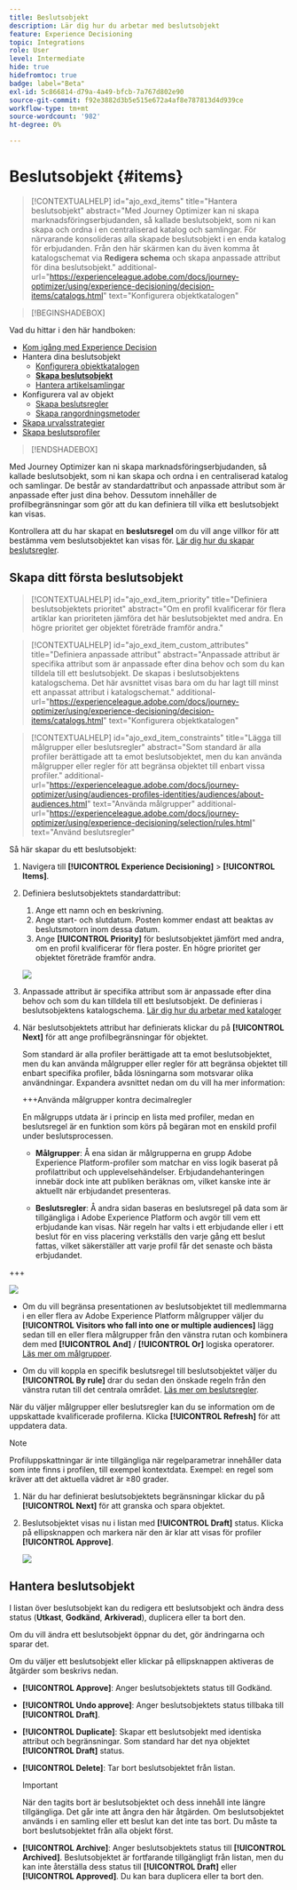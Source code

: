 ```yaml
---
title: Beslutsobjekt
description: Lär dig hur du arbetar med beslutsobjekt
feature: Experience Decisioning
topic: Integrations
role: User
level: Intermediate
hide: true
hidefromtoc: true
badge: label="Beta"
exl-id: 5c866814-d79a-4a49-bfcb-7a767d802e90
source-git-commit: f92e3882d3b5e515e672a4af8e787813d4d939ce
workflow-type: tm+mt
source-wordcount: '982'
ht-degree: 0%

---
```


# Beslutsobjekt {#items}

>[!CONTEXTUALHELP]
>id="ajo_exd_items"
>title="Hantera beslutsobjekt"
>abstract="Med Journey Optimizer kan ni skapa marknadsföringserbjudanden, så kallade beslutsobjekt, som ni kan skapa och ordna i en centraliserad katalog och samlingar. För närvarande konsolideras alla skapade beslutsobjekt i en enda katalog för erbjudanden. Från den här skärmen kan du även komma åt katalogschemat via **Redigera schema** och skapa anpassade attribut för dina beslutsobjekt."
>additional-url="https://experienceleague.adobe.com/docs/journey-optimizer/using/experience-decisioning/decision-items/catalogs.html" text="Konfigurera objektkatalogen"

>[!BEGINSHADEBOX]

Vad du hittar i den här handboken:

* [Kom igång med Experience Decision](gs-experience-decisioning.md)
* Hantera dina beslutsobjekt
   * [Konfigurera objektkatalogen](catalogs.md)
   * **[Skapa beslutsobjekt](items.md)**
   * [Hantera artikelsamlingar](collections.md)
* Konfigurera val av objekt
   * [Skapa beslutsregler](rules.md)
   * [Skapa rangordningsmetoder](ranking.md)
* [Skapa urvalsstrategier](selection-strategies.md)
* [Skapa beslutsprofiler](create-decision.md)

>[!ENDSHADEBOX]

Med Journey Optimizer kan ni skapa marknadsföringserbjudanden, så kallade beslutsobjekt, som ni kan skapa och ordna i en centraliserad katalog och samlingar. De består av standardattribut och anpassade attribut som är anpassade efter just dina behov. Dessutom innehåller de profilbegränsningar som gör att du kan definiera till vilka ett beslutsobjekt kan visas.

Kontrollera att du har skapat en **beslutsregel** om du vill ange villkor för att bestämma vem beslutsobjektet kan visas för. [Lär dig hur du skapar beslutsregler](rules.md).

## Skapa ditt första beslutsobjekt

>[!CONTEXTUALHELP]
>id="ajo_exd_item_priority"
>title="Definiera beslutsobjektets prioritet"
>abstract="Om en profil kvalificerar för flera artiklar kan prioriteten jämföra det här beslutsobjektet med andra. En högre prioritet ger objektet företräde framför andra."

>[!CONTEXTUALHELP]
>id="ajo_exd_item_custom_attributes"
>title="Definiera anpassade attribut"
>abstract="Anpassade attribut är specifika attribut som är anpassade efter dina behov och som du kan tilldela till ett beslutsobjekt. De skapas i beslutsobjektens katalogschema. Det här avsnittet visas bara om du har lagt till minst ett anpassat attribut i katalogschemat."
>additional-url="https://experienceleague.adobe.com/docs/journey-optimizer/using/experience-decisioning/decision-items/catalogs.html" text="Konfigurera objektkatalogen"

>[!CONTEXTUALHELP]
>id="ajo_exd_item_constraints"
>title="Lägga till målgrupper eller beslutsregler"
>abstract="Som standard är alla profiler berättigade att ta emot beslutsobjektet, men du kan använda målgrupper eller regler för att begränsa objektet till enbart vissa profiler."
>additional-url="https://experienceleague.adobe.com/docs/journey-optimizer/using/audiences-profiles-identities/audiences/about-audiences.html" text="Använda målgrupper"
>additional-url="https://experienceleague.adobe.com/docs/journey-optimizer/using/experience-decisioning/selection/rules.html" text="Använd beslutsregler"

Så här skapar du ett beslutsobjekt:

1. Navigera till **[!UICONTROL Experience Decisioning]** > **[!UICONTROL Items]**.

1. Definiera beslutsobjektets standardattribut:

   1. Ange ett namn och en beskrivning.
   1. Ange start- och slutdatum. Posten kommer endast att beaktas av beslutsmotorn inom dessa datum.
   1. Ange **[!UICONTROL Priority]** för beslutsobjektet jämfört med andra, om en profil kvalificerar för flera poster. En högre prioritet ger objektet företräde framför andra.

   ![](assets/item-attributes.png)

1. Anpassade attribut är specifika attribut som är anpassade efter dina behov och som du kan tilldela till ett beslutsobjekt. De definieras i beslutsobjektens katalogschema. [Lär dig hur du arbetar med kataloger](catalogs.md)

1. När beslutsobjektets attribut har definierats klickar du på **[!UICONTROL Next]** för att ange profilbegränsningar för objektet.

   Som standard är alla profiler berättigade att ta emot beslutsobjektet, men du kan använda målgrupper eller regler för att begränsa objektet till enbart specifika profiler, båda lösningarna som motsvarar olika användningar. Expandera avsnittet nedan om du vill ha mer information:

   +++Använda målgrupper kontra decimalregler

   En målgrupps utdata är i princip en lista med profiler, medan en beslutsregel är en funktion som körs på begäran mot en enskild profil under beslutsprocessen.

   * **Målgrupper**: Å ena sidan är målgrupperna en grupp Adobe Experience Platform-profiler som matchar en viss logik baserat på profilattribut och upplevelsehändelser. Erbjudandehanteringen innebär dock inte att publiken beräknas om, vilket kanske inte är aktuellt när erbjudandet presenteras.

   * **Beslutsregler**: Å andra sidan baseras en beslutsregel på data som är tillgängliga i Adobe Experience Platform och avgör till vem ett erbjudande kan visas. När regeln har valts i ett erbjudande eller i ett beslut för en viss placering verkställs den varje gång ett beslut fattas, vilket säkerställer att varje profil får det senaste och bästa erbjudandet.

+++

   ![](assets/item-constraints.png)

   * Om du vill begränsa presentationen av beslutsobjektet till medlemmarna i en eller flera av Adobe Experience Platform målgrupper väljer du **[!UICONTROL Visitors who fall into one or multiple audiences]** lägg sedan till en eller flera målgrupper från den vänstra rutan och kombinera dem med **[!UICONTROL And]** / **[!UICONTROL Or]** logiska operatorer. [Läs mer om målgrupper](../audience/about-audiences.md).

   * Om du vill koppla en specifik beslutsregel till beslutsobjektet väljer du **[!UICONTROL By rule]** drar du sedan den önskade regeln från den vänstra rutan till det centrala området. [Läs mer om beslutsregler](rules.md).

   När du väljer målgrupper eller beslutsregler kan du se information om de uppskattade kvalificerade profilerna. Klicka **[!UICONTROL Refresh]** för att uppdatera data.

   >[!NOTE]
   >
   >Profiluppskattningar är inte tillgängliga när regelparametrar innehåller data som inte finns i profilen, till exempel kontextdata. Exempel: en regel som kräver att det aktuella vädret är ≥80 grader.

1. När du har definierat beslutsobjektets begränsningar klickar du på **[!UICONTROL Next]** för att granska och spara objektet.

1. Beslutsobjektet visas nu i listan med **[!UICONTROL Draft]** status. Klicka på ellipsknappen och markera när den är klar att visas för profiler **[!UICONTROL Approve]**.

   ![](assets/item-approve.png)

## Hantera beslutsobjekt

I listan över beslutsobjekt kan du redigera ett beslutsobjekt och ändra dess status (**Utkast**, **Godkänd**, **Arkiverad**), duplicera eller ta bort den.

Om du vill ändra ett beslutsobjekt öppnar du det, gör ändringarna och sparar det.

Om du väljer ett beslutsobjekt eller klickar på ellipsknappen aktiveras de åtgärder som beskrivs nedan.

* **[!UICONTROL Approve]**: Anger beslutsobjektets status till Godkänd.
* **[!UICONTROL Undo approve]**: Anger beslutsobjektets status tillbaka till **[!UICONTROL Draft]**.
* **[!UICONTROL Duplicate]**: Skapar ett beslutsobjekt med identiska attribut och begränsningar. Som standard har det nya objektet **[!UICONTROL Draft]** status.
* **[!UICONTROL Delete]**: Tar bort beslutsobjektet från listan.

  >[!IMPORTANT]
  >
  >När den tagits bort är beslutsobjektet och dess innehåll inte längre tillgängliga. Det går inte att ångra den här åtgärden. Om beslutsobjektet används i en samling eller ett beslut kan det inte tas bort. Du måste ta bort beslutsobjektet från alla objekt först.

* **[!UICONTROL Archive]**: Anger beslutsobjektets status till **[!UICONTROL Archived]**. Beslutsobjektet är fortfarande tillgängligt från listan, men du kan inte återställa dess status till **[!UICONTROL Draft]** eller **[!UICONTROL Approved]**. Du kan bara duplicera eller ta bort den.
